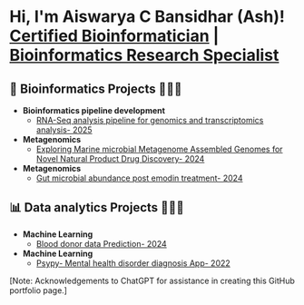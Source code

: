 <h1>Hi, I'm Aiswarya C Bansidhar (Ash)! <br/><a href="https://github.com/CbAsh07">Certified Bioinformatician</a> | <a href="https://www.linkedin.com/in/aiswarya-c-bansidhar-37447a188/">Bioinformatics Research Specialist</a></h1>

<h2>🧬 Bioinformatics Projects 👩🏻‍💻 </h2>

- <b>Bioinformatics pipeline development</b>
  - [RNA-Seq analysis pipeline for genomics and transcriptomics analysis- 2025](https://github.com/CbAsh07/RNA-Seq_Pipeline)
- <b>Metagenomics</b>
  - [Exploring Marine microbial Metagenome Assembled Genomes for Novel Natural Product Drug Discovery- 2024](https://github.com/CbAsh07/Marine_MAGS)
- <b>Metagenomics</b>
  - [Gut microbial abundance post emodin treatment- 2024](https://github.com/CbAsh07/Microbial_abundance)

<h2>📊 Data analytics Projects 👩🏻‍💻 </h2>

- <b>Machine Learning</b>
  - [Blood donor data Prediction- 2024](https://github.com/CbAsh07/ML_predict_blood_donation)
- <b>Machine Learning</b>
  - [Psypy- Mental health disorder diagnosis App- 2022](https://github.com/CbAsh07/PsyPy)


[Note: Acknowledgements to ChatGPT for assistance in creating this GitHub portfolio page.]


